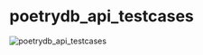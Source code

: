 # poetrydb_api_testcases

![poetrydb_api_testcases](https://github.com/barrisiva770/poetrydb_api_testcases/assets/173803143/90533a1f-4af7-4698-8fd5-76d52ee27004)
